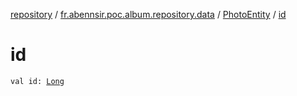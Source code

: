 [repository](../../index.md) / [fr.abennsir.poc.album.repository.data](../index.md) / [PhotoEntity](index.md) / [id](./id.md)

# id

`val id: `[`Long`](https://kotlinlang.org/api/latest/jvm/stdlib/kotlin/-long/index.html)